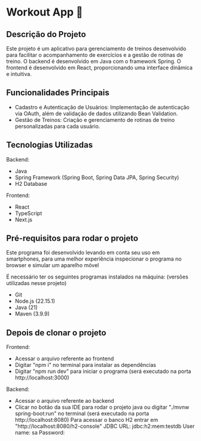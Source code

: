 # Workout App 📱
## Descrição do Projeto
Este projeto é um aplicativo para gerenciamento de treinos desenvolvido para facilitar o acompanhamento de exercícios e a gestão de rotinas de treino. O backend é desenvolvido em Java com o framework Spring. O frontend é desenvolvido em React, proporcionando uma interface dinâmica e intuitiva.

## Funcionalidades Principais
- Cadastro e Autenticação de Usuários: Implementação de autenticação via OAuth, além de validação de dados utilizando Bean Validation.
- Gestão de Treinos: Criação e gerenciamento de rotinas de treino personalizadas para cada usuário.
## Tecnologias Utilizadas
Backend:

- Java
- Spring Framework (Spring Boot, Spring Data JPA, Spring Security)
- H2 Database

Frontend:

- React
- TypeScript
- Next.js

## Pré-requisitos para rodar o projeto

Este programa foi desenvolvido levando em conta seu uso em smartphones, para uma melhor experiência inspecionar o programa no browser e simular um aparelho móvel

É necessário ter os seguintes programas instalados na máquina: (versões utilizadas nesse projeto)

- Git
- Node.js (22.15.1)
- Java (21)
- Maven (3.9.9)

## Depois de clonar o projeto

Frontend:
- Acessar o arquivo referente ao frontend
- Digitar "npm i" no terminal para instalar as dependências
- Digitar "npm run dev" para iniciar o programa (será executado na porta http://localhost:3000)

Backend:
- Acessar o arquivo referente ao backend
- Clicar no botão da sua IDE para rodar o projeto java ou digitar "./mvnw spring-boot:run" no terminal (será executado na porta http://localhost:8080)
Para acessar o banco H2 entrar em "http://localhost:8080/h2-console"
JDBC URL: jdbc:h2:mem:testdb
User name: sa
Password:
